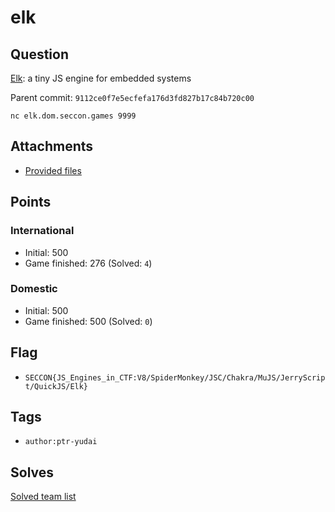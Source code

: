 # elk
## Question
[Elk](https://github.com/cesanta/elk): a tiny JS engine for embedded systems

Parent commit: `9112ce0f7e5ecfefa176d3fd827b17c84b720c00`

```
nc elk.dom.seccon.games 9999
```

## Attachments
- [Provided files](files/)

## Points
### International
- Initial: 500
- Game finished: 276 (Solved: `4`)

### Domestic
- Initial: 500
- Game finished: 500 (Solved: `0`)

## Flag
- `SECCON{JS_Engines_in_CTF:V8/SpiderMonkey/JSC/Chakra/MuJS/JerryScript/QuickJS/Elk}`

## Tags
- `author:ptr-yudai`

## Solves
[Solved team list](./solves.md)